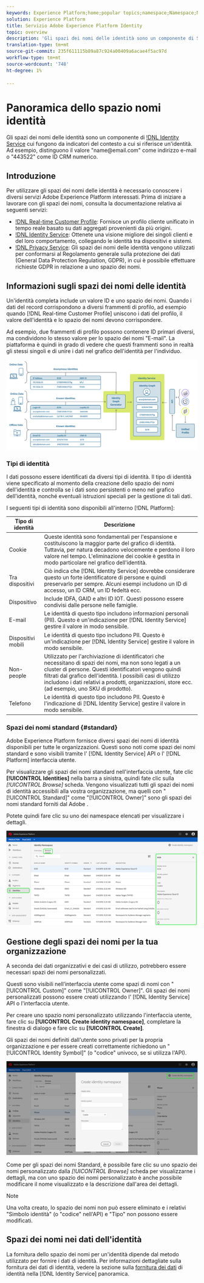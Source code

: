 ```yaml
---
keywords: Experience Platform;home;popular topics;namespace;Namespace;Namespaces;namespaces;identity namespace;Identity namespace;identity;Identity;Identity service;identity service
solution: Experience Platform
title: Servizio Adobe Experience Platform Identity
topic: overview
description: 'Gli spazi dei nomi delle identità sono un componente di Servizio identità che funge da indicatori del contesto a cui si riferisce un''identità. Ad esempio, distinguono un valore di "name<span>@email.com" come indirizzo e-mail o "443522" come ID CRM numerico. '
translation-type: tm+mt
source-git-commit: 235f611115b89a87c924a00409a6acae4f5ac97d
workflow-type: tm+mt
source-wordcount: '748'
ht-degree: 1%

---
```



# Panoramica dello spazio nomi identità

Gli spazi dei nomi delle identità sono un componente di [!DNL Identity Service](./home.md) cui fungono da indicatori del contesto a cui si riferisce un&#39;identità. Ad esempio, distinguono il valore &quot;name<span>@email.com&quot; come indirizzo e-mail o &quot;443522&quot; come ID CRM numerico.

## Introduzione

Per utilizzare gli spazi dei nomi delle identità è necessario conoscere i diversi servizi Adobe Experience Platform interessati. Prima di iniziare a lavorare con gli spazi dei nomi, consulta la documentazione relativa ai seguenti servizi:

- [!DNL Real-time Customer Profile](../profile/home.md): Fornisce un profilo cliente unificato in tempo reale basato su dati aggregati provenienti da più origini.
- [!DNL Identity Service](./home.md): Ottenete una visione migliore dei singoli clienti e del loro comportamento, collegando le identità tra dispositivi e sistemi.
- [!DNL Privacy Service](../privacy-service/home.md): Gli spazi dei nomi delle identità vengono utilizzati per conformarsi al Regolamento generale sulla protezione dei dati (General Data Protection Regulation, GDPR), in cui è possibile effettuare richieste GDPR in relazione a uno spazio dei nomi.

## Informazioni sugli spazi dei nomi delle identità

Un&#39;identità completa include un valore ID e uno spazio dei nomi. Quando i dati del record corrispondono a diversi frammenti di profilo, ad esempio quando [!DNL Real-time Customer Profile] uniscono i dati del profilo, il valore dell&#39;identità e lo spazio dei nomi devono corrispondere.

Ad esempio, due frammenti di profilo possono contenere ID primari diversi, ma condividono lo stesso valore per lo spazio dei nomi &quot;E-mail&quot;. La piattaforma è quindi in grado di vedere che questi frammenti sono in realtà gli stessi singoli e di unire i dati nel grafico dell&#39;identità per l&#39;individuo.

![](images/identity-service-stitching.png)

### Tipi di identità

I dati possono essere identificati da diversi tipi di identità. Il tipo di identità viene specificato al momento della creazione dello spazio dei nomi dell&#39;identità e controlla se i dati sono persistenti o meno nel grafico dell&#39;identità, nonché eventuali istruzioni speciali per la gestione di tali dati.

I seguenti tipi di identità sono disponibili all&#39;interno [!DNL Platform]:

| Tipo di identità | Descrizione |
| --- | --- |
| Cookie | Queste identità sono fondamentali per l&#39;espansione e costituiscono la maggior parte del grafico di identità. Tuttavia, per natura decadono velocemente e perdono il loro valore nel tempo. L&#39;eliminazione dei cookie è gestita in modo particolare nel grafico dell&#39;identità. |
| Tra dispositivi | Ciò indica che [!DNL Identity Service] dovrebbe considerare questo un forte identificatore di persone e quindi preservarlo per sempre. Alcuni esempi includono un ID di accesso, un ID CRM, un ID fedeltà ecc. |
| Dispositivo | Include IDFA, GAID e altri ID IOT. Questi possono essere condivisi dalle persone nelle famiglie. |
| E-mail | Le identità di questo tipo includono informazioni personali (PII). Questo è un&#39;indicazione per [!DNL Identity Service] gestire il valore in modo sensibile. |
| Dispositivi mobili | Le identità di questo tipo includono PII. Questo è un&#39;indicazione per [!DNL Identity Service] gestire il valore in modo sensibile. |
| Non-people | Utilizzato per l&#39;archiviazione di identificatori che necessitano di spazi dei nomi, ma non sono legati a un cluster di persone. Questi identificatori vengono quindi filtrati dal grafico dell&#39;identità. I possibili casi di utilizzo includono i dati relativi a prodotti, organizzazioni, store ecc. (ad esempio, uno SKU di prodotto). |
| Telefono | Le identità di questo tipo includono PII. Questo è l&#39;indicazione di [!DNL Identity Service] gestire il valore in modo sensibile. |

### Spazi dei nomi standard {#standard}

Adobe Experience Platform fornisce diversi spazi dei nomi di identità disponibili per tutte le organizzazioni. Questi sono noti come spazi dei nomi standard e sono visibili tramite l&#39; [!DNL Identity Service] API o l&#39; [!DNL Platform] interfaccia utente.

Per visualizzare gli spazi dei nomi standard nell&#39;interfaccia utente, fate clic **[!UICONTROL Identities]** nella barra a sinistra, quindi fate clic sulla *[!UICONTROL Browse]* scheda. Vengono visualizzati tutti gli spazi dei nomi di identità accessibili alla vostra organizzazione, ma quelli con &quot;[!UICONTROL Standard]&quot; come &quot;[!UICONTROL Owner]&quot; sono gli spazi dei nomi standard forniti dal Adobe .

Potete quindi fare clic su uno dei namespace elencati per visualizzare i dettagli.

![](./images/standard-namespace-detail.png)

## Gestione degli spazi dei nomi per la tua organizzazione

A seconda dei dati organizzativi e dei casi di utilizzo, potrebbero essere necessari spazi dei nomi personalizzati.

Questi sono visibili nell’interfaccia utente come spazi di nomi con &quot;[!UICONTROL Custom]&quot; come &quot;[!UICONTROL Owner]&quot;. Gli spazi dei nomi personalizzati possono essere creati utilizzando l&#39; [!DNL Identity Service] API o l&#39;interfaccia utente.

Per creare uno spazio nomi personalizzato utilizzando l&#39;interfaccia utente, fare clic su **[!UICONTROL Create identity namespace]**, completare la finestra di dialogo e fare clic su **[!UICONTROL Create]**.

Gli spazi dei nomi definiti dall&#39;utente sono privati per la propria organizzazione e per essere creati correttamente richiedono un &quot;[!UICONTROL Identity Symbol]&quot; (o &quot;codice&quot; univoco, se si utilizza l&#39;API).

![](./images/create-identity-namespace.png)

Come per gli spazi dei nomi Standard, è possibile fare clic su uno spazio dei nomi personalizzato dalla *[!UICONTROL Browse]* scheda per visualizzarne i dettagli, ma con uno spazio dei nomi personalizzato è anche possibile modificare il nome visualizzato e la descrizione dall&#39;area dei dettagli.

>[!NOTE]
>
>Una volta creato, lo spazio dei nomi non può essere eliminato e i relativi &quot;Simbolo identità&quot; (o &quot;codice&quot; nell&#39;API) e &quot;Tipo&quot; non possono essere modificati.

## Spazi dei nomi nei dati dell&#39;identità

La fornitura dello spazio dei nomi per un&#39;identità dipende dal metodo utilizzato per fornire i dati di identità. Per informazioni dettagliate sulla fornitura dei dati di identità, vedere la sezione sulla [fornitura dei dati](./home.md#supplying-identity-data-to-identity-service) di identità nella [!DNL Identity Service] panoramica.
